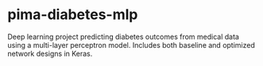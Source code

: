# pima-diabetes-mlp
Deep learning project predicting diabetes outcomes from medical data using a multi-layer perceptron model. Includes both baseline and optimized network designs in Keras.
